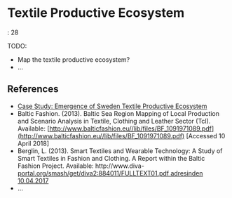 # Textile Productive Ecosystem

: 28

TODO:

- Map the textile productive ecosystem?
- …

## References

- [Case Study: Emergence of Sweden Textile Productive Ecosystem](../../../../Proiectarium%20112956e8f40e802bbf0ee8b46860003f/Case%20Study%20Emergence%20of%20Sweden%20Textile%20Productive%20%2014e956e8f40e8055bb1de105b0412d69.md)
- Baltic Fashion. (2013). Baltic Sea Region Mapping of Local Production and Scenario
Analysis in Textile, Clothing and Leather Sector (Tcl). Available:
[http://www.balticfashion.eu//lib/files/BF_1091971089.pdf](http://www.balticfashion.eu//lib/files/BF_1091971089.pdf) [Accessed 10 April 2018]
- Berglin, L. (2013). Smart Textiles and Wearable Technology: A Study of Smart Textiles in
Fashion and Clothing. A Report within the Baltic Fashion Project. Available:
http://www.diva-
[portal.org/smash/get/diva2:884011/FULLTEXT01.pdf adresinden 10.04.2017](http://portal.org/smash/get/diva2:884011/FULLTEXT01.pdf%20adresinden%2010.04.2017)
- …